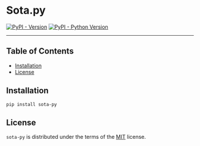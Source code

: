 # Sota.py

[![PyPI - Version](https://img.shields.io/pypi/v/sota-py.svg)](https://pypi.org/project/sota-py)
[![PyPI - Python Version](https://img.shields.io/pypi/pyversions/sota-py.svg)](https://pypi.org/project/sota-py)

-----

## Table of Contents

- [Installation](#installation)
- [License](#license)

## Installation

```console
pip install sota-py
```

## License

`sota-py` is distributed under the terms of the [MIT](https://spdx.org/licenses/MIT.html) license.
